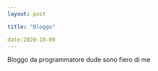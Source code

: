 ```yaml
---
layout: post

title: "Bloggo"

date:2020-10-09
---
```

Bloggo da programmatore dude sono fiero di me
